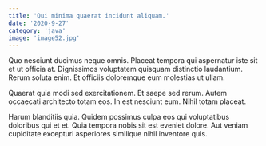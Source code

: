 ```yaml
---
title: 'Qui minima quaerat incidunt aliquam.'
date: '2020-9-27'
category: 'java'
image: 'image52.jpg'
---
```


Quo nesciunt ducimus neque omnis. Placeat tempora qui aspernatur iste sit et ut officia at. Dignissimos voluptatem quisquam distinctio laudantium. Rerum soluta enim. Et officiis doloremque eum molestias ut ullam.
 Quaerat quia modi sed exercitationem. Et saepe sed rerum. Autem occaecati architecto totam eos. In est nesciunt eum. Nihil totam placeat.
 Harum blanditiis quia. Quidem possimus culpa eos qui voluptatibus doloribus qui et et. Quia tempora nobis sit est eveniet dolore. Aut veniam cupiditate excepturi asperiores similique nihil inventore quis.
